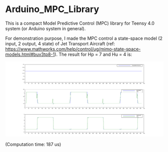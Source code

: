 # Arduino_MPC_Library
This is a compact Model Predictive Control (MPC) library for Teensy 4.0 system (or Arduino system in general).

For demonstration purpose, I made the MPC control a state-space model (2 input, 2 output, 4 state) of Jet Transport Aircraft (ref: https://www.mathworks.com/help/control/ug/mimo-state-space-models.html#buv3tp8-1). The result for Hp = 7 and Hu = 4 is:

![Alt text](Result.png "Result.png")

(Computation time: 187 us)
